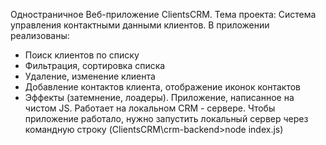Одностраничное Веб-приложение ClientsCRM.
Тема проекта: 
Система управления контактными данными клиентов.
В приложении реализованы:
- Поиск клиентов по списку 
- Фильтрация, сортировка списка
- Удаление, изменение клиента 
- Добавление контактов клиента, отображение иконок контактов
- Эффекты (затемнение, лоадеры).
Приложение, написанное на чистом JS. 
Работает на локальном CRM - сервере.
Чтобы приложение работало, нужно запустить локальный сервер через командную строку (ClientsCRM\crm-backend>node index.js)
